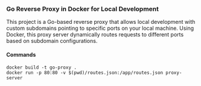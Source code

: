 ### Go Reverse Proxy in Docker for Local Development

This project is a Go-based reverse proxy that allows local development with custom subdomains pointing to specific ports on your local machine. Using Docker, this proxy server dynamically routes requests to different ports based on subdomain configurations.

#### Commands
```
docker build -t go-proxy .
docker run -p 80:80 -v $(pwd)/routes.json:/app/routes.json proxy-server
```

